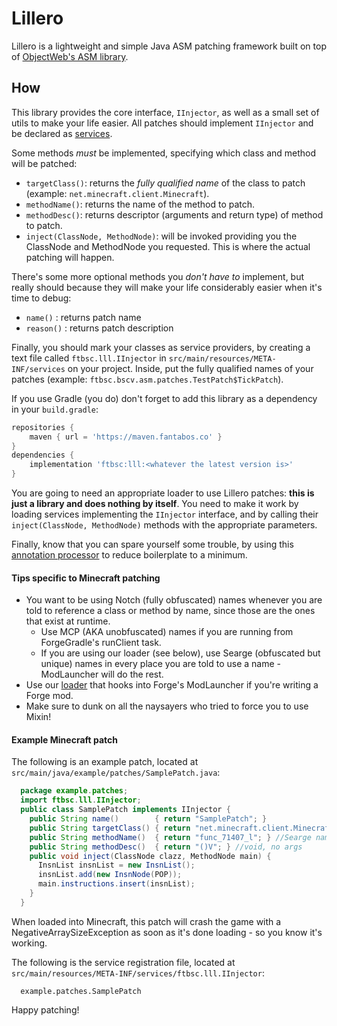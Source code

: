 # Lillero

Lillero is a lightweight and simple Java ASM patching framework built on top of [ObjectWeb's ASM library](https://asm.ow2.io/).

## How
This library provides the core interface, `IInjector`, as well as a small set of utils to make your life easier. All patches should implement `IInjector` and be declared as [services](https://docs.oracle.com/javase/8/docs/api/java/util/ServiceLoader.html).

Some methods *must* be implemented, specifying which class and method will be patched:
 * `targetClass()`: returns the *fully qualified name* of the class to patch (example: `net.minecraft.client.Minecraft`).
 * `methodName()`: returns the name of the method to patch.
 * `methodDesc()`: returns descriptor (arguments and return type) of method to patch.
 * `inject(ClassNode, MethodNode)`: will be invoked providing you the ClassNode and MethodNode you requested. This is where the actual patching will happen.

There's some more optional methods you *don't have to* implement, but really should because they will make your life considerably easier when it's time to debug:
 * `name()`   : returns patch name
 * `reason()` :  returns patch description

Finally, you should mark your classes as service providers, by creating a text file called `ftbsc.lll.IInjector` in `src/main/resources/META-INF/services` on your project. Inside, put the fully qualified names of your patches (example: `ftbsc.bscv.asm.patches.TestPatch$TickPatch`).

If you use Gradle (you do) don't forget to add this library as a dependency in your `build.gradle`:

```groovy
repositories {
	maven { url = 'https://maven.fantabos.co' }
}
dependencies {
    implementation 'ftbsc:lll:<whatever the latest version is>'
}
```

You are going to need an appropriate loader to use Lillero patches: **this is just a library and does nothing by itself**. You need to make it work by loading services implementing the `IInjector` interface, and by calling their `inject(ClassNode, MethodNode)` methods with the appropriate parameters.

Finally, know that you can spare yourself some trouble, by using this [annotation processor](https://github.com/zaaarf/lillero-processor/) to reduce boilerplate to a minimum.

#### Tips specific to Minecraft patching
* You want to be using Notch (fully obfuscated) names whenever you are told to reference a class or method by name, since those are the ones that exist at runtime.
    - Use MCP (AKA unobfuscated) names if you are running from ForgeGradle's runClient task. 
    - If you are using our loader (see below), use Searge (obfuscated but unique) names in every place you are told to use a name - ModLauncher will do the rest.
* Use our [loader](https://github.com/zaaarf/lillero-loader/) that hooks into Forge's ModLauncher if you're writing a Forge mod.
* Make sure to dunk on all the naysayers who tried to force you to use Mixin!

#### Example Minecraft patch
The following is an example patch, located at `src/main/java/example/patches/SamplePatch.java`:
```java
  package example.patches;
  import ftbsc.lll.IInjector;
  public class SamplePatch implements IInjector {
    public String name()        { return "SamplePatch"; }
    public String targetClass() { return "net.minecraft.client.Minecraft"; }
    public String methodName()  { return "func_71407_l"; } //Searge name for tick()
    public String methodDesc()  { return "()V"; } //void, no args
    public void inject(ClassNode clazz, MethodNode main) {
      InsnList insnList = new InsnList();
      insnList.add(new InsnNode(POP));
      main.instructions.insert(insnList);
    }
  }
```

When loaded into Minecraft, this patch will crash the game with a NegativeArraySizeException as soon as it's done loading - so you know it's working.

The following is the service registration file, located at `src/main/resources/META-INF/services/ftbsc.lll.IInjector`:
```
  example.patches.SamplePatch
```

Happy patching! 
